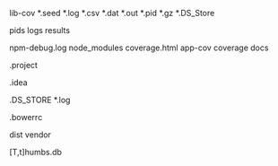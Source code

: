 lib-cov
*.seed
*.log
*.csv
*.dat
*.out
*.pid
*.gz
*.DS_Store

pids
logs
results

npm-debug.log
node_modules
coverage.html
app-cov
coverage
docs

.project

.idea

.DS_STORE
*.log

.bowerrc

dist
vendor

[T,t]humbs.db
